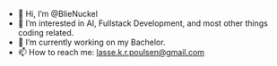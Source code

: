 - 👋 Hi, I’m @BlieNuckel
- 👀 I’m interested in AI, Fullstack Development, and most other things coding related.
- 🌱 I’m currently working on my Bachelor.
- 📫 How to reach me: lasse.k.r.poulsen@gmail.com

<!---
BlieNuckel/BlieNuckel is a ✨ special ✨ repository because its `README.md` (this file) appears on your GitHub profile.
You can click the Preview link to take a look at your changes.
--->
